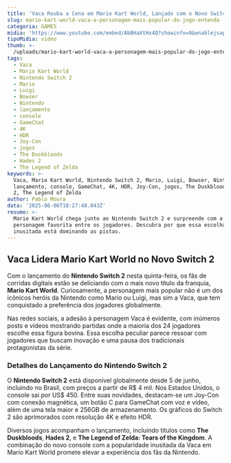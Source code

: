 ```yaml
---
title: 'Vaca Rouba a Cena em Mario Kart World, Lançado com o Novo Switch 2'
slug: mario-kart-world-vaca-a-personagem-mais-popular-do-jogo-entenda
categoria: GAMES
midia: 'https://www.youtube.com/embed/AbBHaXtHx4Q?showinfo=0&enablejsapi=1'
tipoMidia: video
thumb: >-
  /uploads/mario-kart-world-vaca-a-personagem-mais-popular-do-jogo-entenda-thumb.png
tags:
  - Vaca
  - Mario Kart World
  - Nintendo Switch 2
  - Mario
  - Luigi
  - Bowser
  - Nintendo
  - lançamento
  - console
  - GameChat
  - 4K
  - HDR
  - Joy-Con
  - jogos
  - The Duskbloods
  - Hades 2
  - The Legend of Zelda
keywords: >-
  Vaca, Mario Kart World, Nintendo Switch 2, Mario, Luigi, Bowser, Nintendo,
  lançamento, console, GameChat, 4K, HDR, Joy-Con, jogos, The Duskbloods, Hades
  2, The Legend of Zelda
author: Pablo Moura
data: '2025-06-06T18:27:48.043Z'
resumo: >-
  Mario Kart World chega junto ao Nintendo Switch 2 e surpreende com a Vaca como
  personagem favorita entre os jogadores. Descubra por que essa escolha
  inusitada está dominando as pistas.
---
```


## Vaca Lidera Mario Kart World no Novo Switch 2

<blockquote class="twitter-tweet"><a href="https://twitter.com/user/status/1930766472357220540"></a></blockquote>

Com o lançamento do **Nintendo Switch 2** nesta quinta-feira, os fãs de corridas digitais estão se deliciando com o mais novo título da franquia, **Mario Kart World**. Curiosamente, a personagem mais popular não é um dos icônicos heróis da Nintendo como Mario ou Luigi, mas sim a Vaca, que tem conquistado a preferência dos jogadores globalmente.

<blockquote class="twitter-tweet"><a href="https://twitter.com/user/status/1930721319701868592"></a></blockquote>

Nas redes sociais, a adesão à personagem Vaca é evidente, com inúmeros posts e vídeos mostrando partidas onde a maioria dos 24 jogadores escolhe essa figura bovina. Essa escolha peculiar parece ressoar com jogadores que buscam inovação e uma pausa dos tradicionais protagonistas da série.

<blockquote class="twitter-tweet"><a href="https://twitter.com/user/status/1930534201083707395"></a></blockquote>

### Detalhes do Lançamento do Nintendo Switch 2

O **Nintendo Switch 2** está disponível globalmente desde 5 de junho, incluindo no Brasil, com preços a partir de R$ 4 mil. Nos Estados Unidos, o console sai por US$ 450. Entre suas novidades, destacam-se um Joy-Con com conexão magnética, um botão C para GameChat com voz e vídeo, além de uma tela maior e 256GB de armazenamento. Os gráficos do Switch 2 são aprimorados com resolução 4K e efeito HDR.

Diversos jogos acompanham o lançamento, incluindo títulos como **The Duskbloods**, **Hades 2**, e **The Legend of Zelda: Tears of the Kingdom**. A combinação do novo console com a popularidade inusitada da Vaca em Mario Kart World promete elevar a experiência dos fãs da Nintendo.

